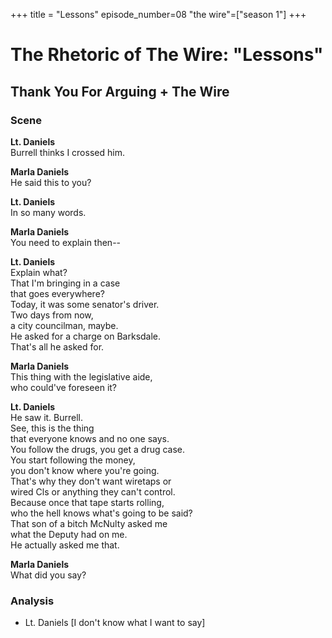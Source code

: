 +++
title = "Lessons"
episode_number=08
"the wire"=["season 1"]
+++


# The Rhetoric of The Wire: "Lessons"
## Thank You For Arguing + The Wire
### Scene
**Lt. Daniels**  
Burrell thinks I crossed him.  
  
**Marla Daniels**  
He said this to you?  
  
**Lt. Daniels**  
In so many words.  
  
**Marla Daniels**  
You need to explain then--  
  
**Lt. Daniels**  
Explain what?  
That I'm bringing in a case  
that goes everywhere?  
Today, it was some senator's driver.  
Two days from now,  
a city councilman, maybe.  
He asked for a charge on Barksdale.  
That's all he asked for.  
  
**Marla Daniels**  
This thing with the legislative aide,  
who could've foreseen it?  
  
**Lt. Daniels**  
He saw it. Burrell.  
See, this is the thing  
that everyone knows and no one says.  
You follow the drugs, you get a drug case.  
You start following the money,  
you don't know where you're going.  
That's why they don't want wiretaps or  
wired Cls or anything they can't control.  
Because once that tape starts rolling,  
who the hell knows what's going to be said?  
That son of a bitch McNulty asked me  
what the Deputy had on me.  
He actually asked me that.  
  
**Marla Daniels**  
What did you say?  
  
### Analysis  
- Lt. Daniels [I don't know what I want to say]
